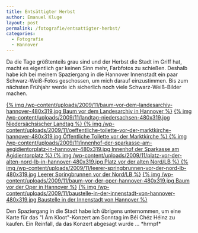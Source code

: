 ```yaml
---
title: Entsättigter Herbst
author: Emanuel Kluge
layout: post
permalink: /fotografie/entsattigter-herbst/
categories:
  - Fotografie
  - Hannover
---
```


Da die Tage größtenteils grau sind und der Herbst die Stadt im Griff hat, macht es eigentlich gar keinen Sinn mehr, Farbfotos zu schießen. Deshalb habe ich bei meinem Spaziergang in die Hannover Innenstadt ein paar Schwarz-Weiß-Fotos geschossen, um mich darauf einzustimmen. Bis zum nächsten Frühjahr werde ich sicherlich noch viele Schwarz-Weiß-Bilder machen.

<a href="/wp-content/uploads/2009/11/baum-vor-dem-landesarchiv-hannover.jpg" rel="lightbox">
  {% img /wp-content/uploads/2009/11/baum-vor-dem-landesarchiv-hannover-480x319.jpg Baum vor dem Landesarchiv in Hannover %}</a>

<a href="/wp-content/uploads/2009/11/landtag-niedersachsen.jpg" rel="lightbox">
  {% img /wp-content/uploads/2009/11/landtag-niedersachsen-480x319.jpg Niedersächsischer Landtag %}
</a>

<a href="/wp-content/uploads/2009/11/oeffentliche-toilette-vor-der-marktkirche-hannover.jpg" rel="lightbox">
  {% img /wp-content/uploads/2009/11/oeffentliche-toilette-vor-der-marktkirche-hannover-480x319.jpg Öffentliche Toilette vor der Marktkirche %}
</a>

<a href="/wp-content/uploads/2009/11/innenhof-der-sparkasse-am-aegidientorplatz-in-hannover.jpg" rel="lightbox">
  {% img /wp-content/uploads/2009/11/innenhof-der-sparkasse-am-aegidientorplatz-in-hannover-480x319.jpg Innenhof der Sparkasse am Ägidientorplatz %}
</a>

<a href="/wp-content/uploads/2009/11/platz-vor-der-alten-nord-lb-in-hannover.jpg" rel="lightbox">
  {% img /wp-content/uploads/2009/11/platz-vor-der-alten-nord-lb-in-hannover-480x319.jpg Platz vor der alten Nord/LB %}
</a>

<a href="/wp-content/uploads/2009/11/leerer-springbrunnen-vor-der-nord-lb.jpg" rel="lightbox">
  {% img /wp-content/uploads/2009/11/leerer-springbrunnen-vor-der-nord-lb-480x319.jpg Leerer Springbrunnen vor der Nord/LB %}</a>

<a href="/wp-content/uploads/2009/11/baum-vor-der-oper-hannover.jpg" rel="lightbox">
  {% img /wp-content/uploads/2009/11/baum-vor-der-oper-hannover-480x319.jpg Baum vor der Oper in Hannover %}</a>

<a href="/wp-content/uploads/2009/11/baustelle-in-der-innenstadt-von-hannover.jpg" rel="lightbox">
  {% img /wp-content/uploads/2009/11/baustelle-in-der-innenstadt-von-hannover-480x319.jpg Baustelle in der Innenstadt von Hannover %}</a>

Den Spaziergang in die Stadt habe ich übrigens unternommen, um eine Karte für das "I Am Kloot"-Konzert am Sonntag im Béi Chéz Héinz zu kaufen. Ein Reinfall, da das Konzert abgesagt wurde … \*hrmpf\*
